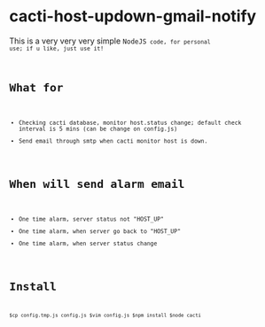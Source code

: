 cacti-host-updown-gmail-notify
==============================

This is a very very very simple <code>NodeJS<code> code, for personal use; if u like, just use it!

What for
=================
  
   - Checking cacti database, monitor host.status change; default check interval is 5 mins (can be change on config.js)
   - Send email through smtp when cacti monitor host is down.

When will send alarm email
=================
   
   - One time alarm, server status not "HOST_UP"
   - One time alarm, when server go back to "HOST_UP"
   - One time alarm, when server status change

Install
=================

`
$cp config.tmp.js config.js
$vim config.js
$npm install
$node cacti
`

